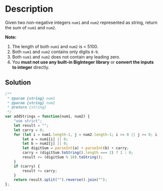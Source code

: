 # Description

Given two non-negative integers `num1` and `num2` represented as string, return the sum of `num1` and `num2`.

**Note:**

1. The length of both `num1` and `num2` is < 5100.
2. Both `num1` and `num2` contains only digits `0-9`.
3. Both `num1` and `num2` does not contain any leading zero.
4. You **must not use any built-in BigInteger library** or **convert the inputs to integer** directly.

## Solution
```javascript
/**
 * @param {string} num1
 * @param {string} num2
 * @return {string}
 */
var addStrings = function(num1, num2) {
    "use strict";
    let result = "";
    let carry = 0;
    for (let i = num1.length-1, j = num2.length-1; i >= 0 || j >= 0; i--, j--) {
        let a = num1[i] || 0;
        let b = num2[j] || 0;
        let digitSum = parseInt(a) + parseInt(b) + carry;
        carry = (digitSum.toString().length === 2) ? 1 : 0;
        result += (digitSum % 10).toString();
    }
    if (carry) {
        result += carry;
    }
    return result.split("").reverse().join("");
};
```